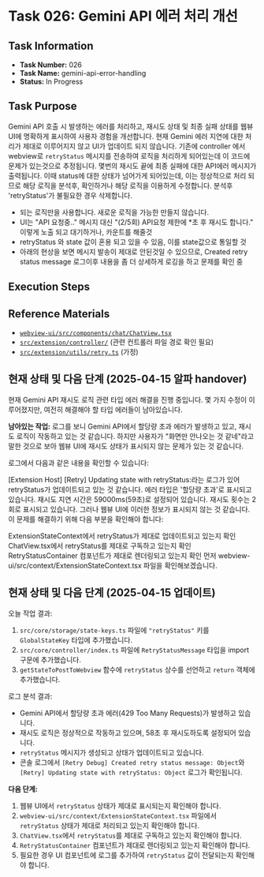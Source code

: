# Task 026: Gemini API 에러 처리 개선

## Task Information

- **Task Number:** 026
- **Task Name:** gemini-api-error-handling
- **Status:** In Progress

## Task Purpose

Gemini API 호출 시 발생하는 에러를 처리하고, 재시도 상태 및 최종 실패 상태를 웹뷰 UI에 명확하게 표시하여 사용자 경험을 개선합니다.
현재 Gemini 에러 지연에 대한 처리가 제대로 이루어지지 않고 UI가 업데이트 되지 않습니다.
기존에 controller 에서 webview로 `retryStatus` 메시지를 전송하여 로직을 처리하게 되어있는데 이 코드에 문제가 있는것으로 추정됩니다.
몇번의 재시도 끝에 최종 실패에 대한 API에러 메시지가 출력됩니다. 이때 status에 대한 상태가 넘어가게 되어있는데, 이는 정상적으로 처리 되므로 해당 로직을 분석후, 확인하거나 해당 로직을 이용하게 수정합니다.
 분석후 'retryStatus'가 불필요한 경우 삭제합니다.
  * 되는 로직만을 사용합니다. 새로운 로직을 가능한 만들지 않습니다.
  * UI는 "API 요청중.." 메시지 대신  "(2/5회) API요청 제한에 *초 후 재시도 합니다." 이렇게 노출 되고 대기하거나, 카운트를 해줄것
  * retryStatus 와 state 값이 혼용 되고 있을 수 있음, 이를 state값으로 통일할 것
  * 아래의 현상을 보면 메시지 발송이 제대로 안된것일 수 있으므로,  Created retry status message 로그이후 내용을 좀 더 상세하게 로깅을 하고 문제를 확인 중



## Execution Steps

## Reference Materials

-   [`webview-ui/src/components/chat/ChatView.tsx`](/webview-ui/src/components/chat/ChatView.tsx)
-   [`src/extension/controller/`](/src/extension/controller/) (관련 컨트롤러 파일 경로 확인 필요)
-   [`src/extension/utils/retry.ts`](/src/extension/utils/retry.ts) (가정)


## 현재 상태 및 다음 단계 (2025-04-15 알파 handover)

현재 Gemini API 재시도 로직 관련 타입 에러 해결을 진행 중입니다. 몇 가지 수정이 이루어졌지만, 여전히 해결해야 할 타입 에러들이 남아있습니다.

**남아있는 작업:**
로그를 보니 Gemini API에서 할당량 초과 에러가 발생하고 있고, 재시도 로직이 작동하고 있는 것 같습니다. 하지만 사용자가 "화면만 안나오는 것 같네"라고 말한 것으로 보아 웹뷰 UI에 재시도 상태가 표시되지 않는 문제가 있는 것 같습니다.

로그에서 다음과 같은 내용을 확인할 수 있습니다:

[Extension Host] [Retry] Updating state with retryStatus:라는 로그가 있어 retryStatus가 업데이트되고 있는 것 같습니다.
에러 타입은 '할당량 초과'로 표시되고 있습니다.
재시도 지연 시간은 59000ms(59초)로 설정되어 있습니다.
재시도 횟수는 2회로 표시되고 있습니다.
그러나 웹뷰 UI에 이러한 정보가 표시되지 않는 것 같습니다. 이 문제를 해결하기 위해 다음 부분을 확인해야 합니다:

ExtensionStateContext에서 retryStatus가 제대로 업데이트되고 있는지 확인
ChatView.tsx에서 retryStatus를 제대로 구독하고 있는지 확인
RetryStatusContainer 컴포넌트가 제대로 렌더링되고 있는지 확인
먼저 webview-ui/src/context/ExtensionStateContext.tsx 파일을 확인해보겠습니다.

## 현재 상태 및 다음 단계 (2025-04-15 업데이트)

오늘 작업 결과:
1. `src/core/storage/state-keys.ts` 파일에 `"retryStatus"` 키를 `GlobalStateKey` 타입에 추가했습니다.
2. `src/core/controller/index.ts` 파일에 `RetryStatusMessage` 타입을 import 구문에 추가했습니다.
3. `getStateToPostToWebview` 함수에 `retryStatus` 상수를 선언하고 `return` 객체에 추가했습니다.

로그 분석 결과:
- Gemini API에서 할당량 초과 에러(429 Too Many Requests)가 발생하고 있습니다.
- 재시도 로직은 정상적으로 작동하고 있으며, 58초 후 재시도하도록 설정되어 있습니다.
- `retryStatus` 메시지가 생성되고 상태가 업데이트되고 있습니다.
- 콘솔 로그에서 `[Retry Debug] Created retry status message: Object`와 `[Retry] Updating state with retryStatus: Object` 로그가 확인됩니다.

**다음 단계:**
1. 웹뷰 UI에서 `retryStatus` 상태가 제대로 표시되는지 확인해야 합니다.
2. `webview-ui/src/context/ExtensionStateContext.tsx` 파일에서 `retryStatus` 상태가 제대로 처리되고 있는지 확인해야 합니다.
3. `ChatView.tsx`에서 `retryStatus`를 제대로 구독하고 있는지 확인해야 합니다.
4. `RetryStatusContainer` 컴포넌트가 제대로 렌더링되고 있는지 확인해야 합니다.
5. 필요한 경우 UI 컴포넌트에 로그를 추가하여 `retryStatus` 값이 전달되는지 확인해야 합니다.
